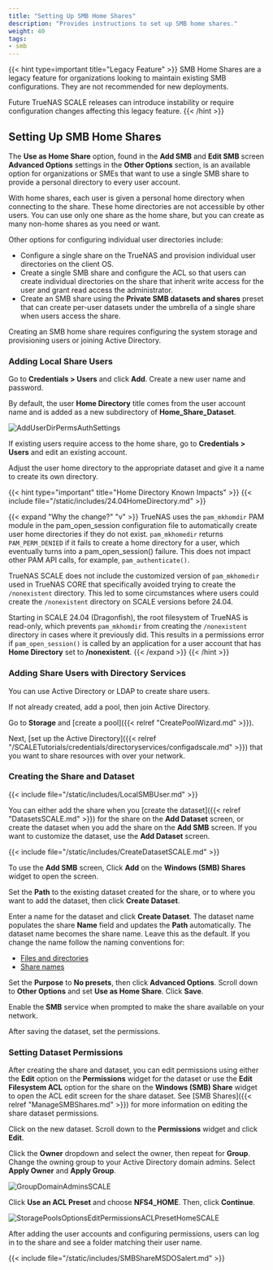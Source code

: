 ```yaml
---
title: "Setting Up SMB Home Shares"
description: "Provides instructions to set up SMB home shares."
weight: 40
tags:
- smb
---
```


{{< hint type=important title="Legacy Feature" >}}
SMB Home Shares are a legacy feature for organizations looking to maintain existing SMB configurations.
They are not recommended for new deployments.

Future TrueNAS SCALE releases can introduce instability or require configuration changes affecting this legacy feature.
{{< /hint >}}

## Setting Up SMB Home Shares
The **Use as Home Share** option, found in the **Add SMB** and **Edit SMB** screen **Advanced Options** settings in the **Other Options** section, is an available option for organizations or SMEs that want to use a single SMB share to provide a personal directory to every user account.

With home shares, each user is given a personal home directory when connecting to the share.
These home directories are not accessible by other users.
You can use only one share as the home share, but you can create as many non-home shares as you need or want.

<!-- Place holders for future tutorials/links below. Update with links to appropriate procedures as part of PD-1252 -->
Other options for configuring individual user directories include:
* Configure a single share on the TrueNAS and provision individual user directories on the client OS. 
* Create a single SMB share and configure the ACL so that users can create individual directories on the share that inherit write access for the user and grant read access the administrator.
* Create an SMB share using the **Private SMB datasets and shares** preset that can create per-user datasets under the umbrella of a single share when users access the share.

Creating an SMB home share requires configuring the system storage and provisioning users or joining Active Directory.

### Adding Local Share Users
Go to **Credentials > Users** and click **Add**.
Create a new user name and password.

By default, the user **Home Directory** title comes from the user account name and is added as a new subdirectory of **Home_Share_Dataset**.

![AddUserDirPermsAuthSettings](/images/SCALE/Credentials/AddUserDirPermsAuthSettings.png "Add User Directories, Permissions and Authentication Settings")

If existing users require access to the home share, go to **Credentials > Users** and edit an existing account.

Adjust the user home directory to the appropriate dataset and give it a name to create its own directory.

{{< hint type="important" title="Home Directory Known Impacts" >}}
{{< include file="/static/includes/24.04HomeDirectory.md" >}}

{{< expand "Why the change?" "v" >}}
TrueNAS uses the `pam_mkhomdir` PAM module in the pam_open_session configuration file to automatically create user home directories if they do not exist.
`pam_mkhomedir` returns `PAM_PERM_DENIED` if it fails to create a home directory for a user, which eventually turns into a pam_open_session() failure.
This does not impact other PAM API calls, for example, `pam_authenticate()`.

TrueNAS SCALE does not include the customized version of `pam_mkhomedir` used in TrueNAS CORE that specifically avoided trying to create the `/nonexistent` directory. This led to some circumstances where users could create the `/nonexistent` directory on SCALE versions before 24.04.

Starting in SCALE 24.04 (Dragonfish), the root filesystem of TrueNAS is read-only, which prevents `pam_mkhomdir` from creating the `/nonexistent` directory in cases where it previously did.
This results in a permissions error if `pam_open_session()` is called by an application for a user account that has **Home Directory** set to **/nonexistent**.
{{< /expand >}}
{{< /hint >}}


### Adding Share Users with Directory Services

You can use Active Directory or LDAP to create share users.

If not already created, add a pool, then join Active Directory.

Go to **Storage** and [create a pool]({{< relref "CreatePoolWizard.md" >}}).

Next, [set up the Active Directory]({{< relref "/SCALETutorials/credentials/directoryservices/configadscale.md" >}}) that you want to share resources with over your network.

### Creating the Share and Dataset

{{< include file="/static/includes/LocalSMBUser.md" >}}

You can either add the share when you [create the dataset]({{< relref "DatasetsSCALE.md" >}}) for the share on the **Add Dataset** screen, or create the dataset when you add the share on the **Add SMB** screen.
If you want to customize the dataset, use the **Add Dataset** screen.

{{< include file="/static/includes/CreateDatasetSCALE.md" >}}

To use the **Add SMB** screen, Click **Add** on the **Windows (SMB) Shares** widget to open the screen.

Set the **Path** to the existing dataset created for the share, or to where you want to add the dataset, then click **Create Dataset**.

Enter a name for the dataset and click **Create Dataset**.
The dataset name populates the share **Name** field and updates the **Path** automatically.
The dataset name becomes the share name. Leave this as the default.
If you change the name follow the naming conventions for:
* [Files and directories](https://learn.microsoft.com/en-us/windows/win32/fileio/naming-a-file#naming-conventions)
* [Share names](https://learn.microsoft.com/en-us/openspecs/windows_protocols/ms-fscc/dc9978d7-6299-4c5a-a22d-a039cdc716ea)

Set the **Purpose** to **No presets**, then click **Advanced Options**.
Scroll down to **Other Options** and set **Use as Home Share**.
Click **Save**.

Enable the **SMB** service when prompted to make the share available on your network.

After saving the dataset, set the permissions.

### Setting Dataset Permissions
After creating the share and dataset, you can edit permissions using either the **Edit** option on the **Permissions** widget for the dataset or use the **Edit Filesystem ACL** option for the share on the **Windows (SMB) Share** widget to open the ACL edit screen for the share dataset.
See [SMB Shares]({{< relref "ManageSMBShares.md" >}}) for more information on editing the share dataset permissions.

Click on the new dataset. Scroll down to the **Permissions** widget and click **Edit**.

Click the **Owner** dropdown and select the owner, then repeat for **Group**.
Change the owning group to your Active Directory domain admins. Select **Apply Owner** and **Apply Group**.

![GroupDomainAdminsSCALE](/images/SCALE/Datasets/GroupDomainAdmins.png "Set the owning group to Domain Admins")

Click **Use an ACL Preset** and choose **NFS4_HOME**.
Then, click **Continue**.

![StoragePoolsOptionsEditPermissionsACLPresetHomeSCALE](/images/SCALE/Datasets/StoragePoolsOptionsEditPermissionsACLPresetHome.png "Set the Home ACL Preset")

After adding the user accounts and configuring permissions, users can log in to the share and see a folder matching their user name.

{{< include file="/static/includes/SMBShareMSDOSalert.md" >}}
